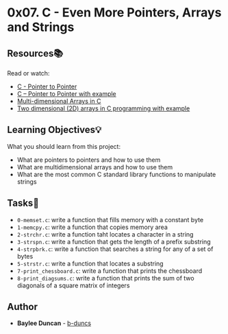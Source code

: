 # 0x07. C - Even More Pointers, Arrays and Strings

## Resources:books:
Read or watch:
* [C - Pointer to Pointer](https://intranet.hbtn.io/rltoken/FbB19MvXWbT43oFEwjjqiw)
* [C – Pointer to Pointer with example](https://intranet.hbtn.io/rltoken/BybxTK9FiQFLS6iF1j3vUw)
* [Multi-dimensional Arrays in C](https://intranet.hbtn.io/rltoken/cn6DTuLllK0p5bGHFUteaw)
* [Two dimensional (2D) arrays in C programming with example](https://intranet.hbtn.io/rltoken/viE2urHNhvRfB3niC0bkqg)
   
## Learning Objectives:bulb:
What you should learn from this project:

* What are pointers to pointers and how to use them
* What are multidimensional arrays and how to use them
* What are the most common C standard library functions to manipulate strings
  
## Tasks:notebook:  
  
* `0-memset.c`: write a function that fills memory with a constant byte  
* `1-memcpy.c`: write a function that copies memory area  
* `2-strchr.c`: write a function taht locates a character in a string  
* `3-strspn.c`: write a function that gets the length of a prefix substring  
* `4-strpbrk.c`: write a function that searches a string for any of a set of bytes  
* `5-strstr.c`: write a function that locates a substring  
* `7-print_chessboard.c`: write a function that prints the chessboard  
* `8-print_diagsums.c`: write a function that prints the sum of two diagonals of a square matrix of integers  
   
## Author
* **Baylee Duncan** - [b-duncs](https://github.com/b-duncs)
